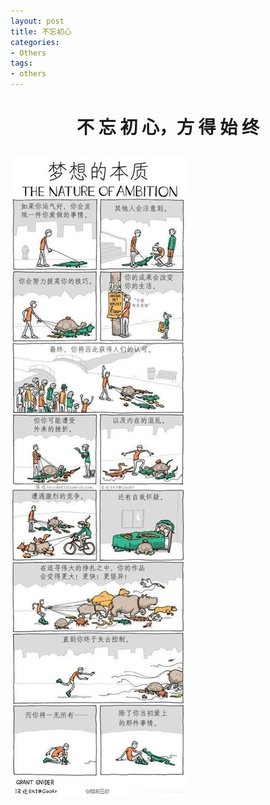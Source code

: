 ```yaml
---
layout: post
title: 不忘初心
categories:
- Others
tags:
- others
---
```


<h1><center><b>不 忘 初 心，方 得 始 终</b></center></h>




![](/images/chu-xin.jpg)


